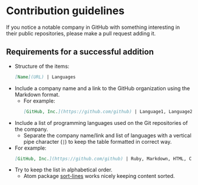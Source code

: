 # Contribution guidelines

If you notice a notable company in GitHub with something interesting in their public repositories, please make a pull request adding it.

## Requirements for a successful addition

* Structure of the items:
  ```md
  [Name](URL) | Languages
  ```
* Include a company name and a link to the GitHub organization using the Markdown format.
  * For example:
    ```md
    [GitHub, Inc.](https://github.com/github) | Language1, Language2, Language3
    ```
* Include a list of programming languages used on the Git repositories of the company.
  * Separate the company name/link and list of languages with a vertical pipe character (`|`) to keep the table formatted in correct way.
* For example:
  ```md
  [GitHub, Inc.](https://github.com/github) | Ruby, Markdown, HTML, CSS, Go, Shell, CoffeeScript, C#, C, C++, Objective-C, Java, PowerShell, Puppet, Go, Clojure, Swift
  ```
* Try to keep the list in alphabetical order.
  * Atom package [sort-lines](https://atom.io/packages/sort-lines) works nicely keeping content sorted.
